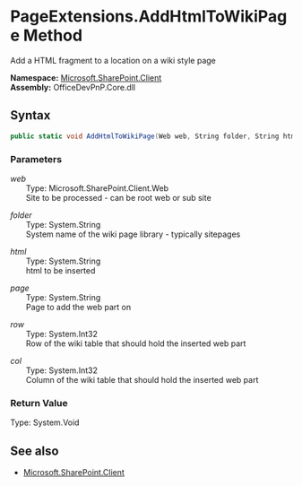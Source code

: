 # PageExtensions.AddHtmlToWikiPage Method  
Add a HTML fragment to a location on a wiki style page  

**Namespace:** [Microsoft.SharePoint.Client](Microsoft.SharePoint.Client.md)  
**Assembly:** OfficeDevPnP.Core.dll  
## Syntax
```C#
public static void AddHtmlToWikiPage(Web web, String folder, String html, String page, Int32 row, Int32 col)
```
### Parameters
*web*  
&emsp;&emsp;Type: Microsoft.SharePoint.Client.Web  
&emsp;&emsp;Site to be processed - can be root web or sub site  
  
*folder*  
&emsp;&emsp;Type: System.String  
&emsp;&emsp;System name of the wiki page library - typically sitepages  
  
*html*  
&emsp;&emsp;Type: System.String  
&emsp;&emsp;html to be inserted  
  
*page*  
&emsp;&emsp;Type: System.String  
&emsp;&emsp;Page to add the web part on  
  
*row*  
&emsp;&emsp;Type: System.Int32  
&emsp;&emsp;Row of the wiki table that should hold the inserted web part  
  
*col*  
&emsp;&emsp;Type: System.Int32  
&emsp;&emsp;Column of the wiki table that should hold the inserted web part  
  
### Return Value
Type: System.Void  

## See also
- [Microsoft.SharePoint.Client](Microsoft.SharePoint.Client.md)
